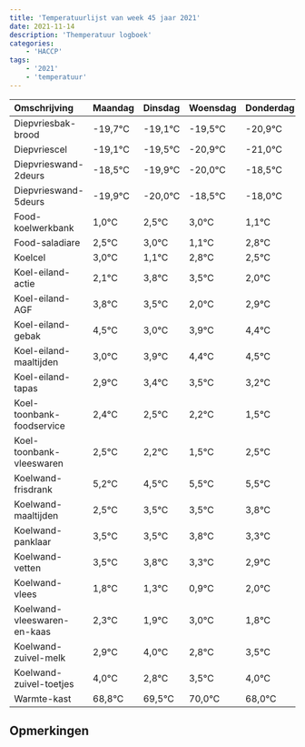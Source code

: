 ```yaml
---
title: 'Temperatuurlijst van week 45 jaar 2021'
date: 2021-11-14
description: 'Themperatuur logboek'
categories:
    - 'HACCP'
tags:
    - '2021'
    - 'temperatuur'
---
```

|Omschrijving|Maandag|Dinsdag|Woensdag|Donderdag|Vrijdag|Zaterdag|Zondag|
|:---|:---|:---|:---|:---|:---|:---|:---|
|Diepvriesbak-brood|-19,7°C|-19,1°C|-19,5°C|-20,9°C|-21,0°C|-19,5°C|-19,0°C|
|Diepvriescel|-19,1°C|-19,5°C|-20,9°C|-21,0°C|-19,5°C|-19,0°C|-20,9°C|
|Diepvrieswand-2deurs|-18,5°C|-19,9°C|-20,0°C|-18,5°C|-18,0°C|-19,9°C|-18,2°C|
|Diepvrieswand-5deurs|-19,9°C|-20,0°C|-18,5°C|-18,0°C|-19,9°C|-18,2°C|-18,5°C|
|Food-koelwerkbank|1,0°C|2,5°C|3,0°C|1,1°C|2,8°C|2,5°C|1,0°C|
|Food-saladiare|2,5°C|3,0°C|1,1°C|2,8°C|2,5°C|1,0°C|1,9°C|
|Koelcel|3,0°C|1,1°C|2,8°C|2,5°C|1,0°C|1,9°C|2,4°C|
|Koel-eiland-actie|2,1°C|3,8°C|3,5°C|2,0°C|2,9°C|3,4°C|3,5°C|
|Koel-eiland-AGF|3,8°C|3,5°C|2,0°C|2,9°C|3,4°C|3,5°C|3,2°C|
|Koel-eiland-gebak|4,5°C|3,0°C|3,9°C|4,4°C|4,5°C|4,2°C|3,5°C|
|Koel-eiland-maaltijden|3,0°C|3,9°C|4,4°C|4,5°C|4,2°C|3,5°C|4,5°C|
|Koel-eiland-tapas|2,9°C|3,4°C|3,5°C|3,2°C|2,5°C|3,5°C|3,5°C|
|Koel-toonbank-foodservice|2,4°C|2,5°C|2,2°C|1,5°C|2,5°C|2,5°C|2,8°C|
|Koel-toonbank-vleeswaren|2,5°C|2,2°C|1,5°C|2,5°C|2,5°C|2,8°C|2,3°C|
|Koelwand-frisdrank|5,2°C|4,5°C|5,5°C|5,5°C|5,8°C|5,3°C|4,9°C|
|Koelwand-maaltijden|2,5°C|3,5°C|3,5°C|3,8°C|3,3°C|2,9°C|4,0°C|
|Koelwand-panklaar|3,5°C|3,5°C|3,8°C|3,3°C|2,9°C|4,0°C|2,8°C|
|Koelwand-vetten|3,5°C|3,8°C|3,3°C|2,9°C|4,0°C|2,8°C|3,5°C|
|Koelwand-vlees|1,8°C|1,3°C|0,9°C|2,0°C|0,8°C|1,5°C|2,0°C|
|Koelwand-vleeswaren-en-kaas|2,3°C|1,9°C|3,0°C|1,8°C|2,5°C|3,0°C|1,0°C|
|Koelwand-zuivel-melk|2,9°C|4,0°C|2,8°C|3,5°C|4,0°C|2,0°C|2,0°C|
|Koelwand-zuivel-toetjes|4,0°C|2,8°C|3,5°C|4,0°C|2,0°C|2,0°C|3,9°C|
|Warmte-kast|68,8°C|69,5°C|70,0°C|68,0°C|68,0°C|69,9°C|70,0°C|

## Opmerkingen


